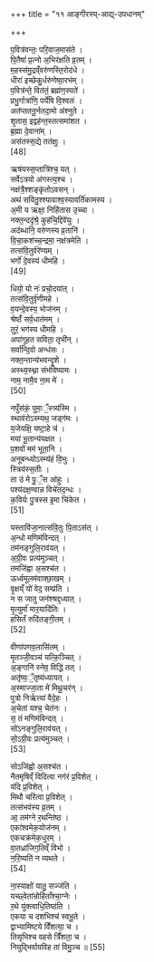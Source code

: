 +++
title = "११ आङ्गीरस्य्-आद्य्-उपधानम्"

+++

प॒वित्र॑वन्तः॒ परि॒वाज॒मास॑ते ।  
पि॒तैषां॑ प्र॒त्नो अ॒भिर॑क्षति व्र॒तम् ।  
म॒हस्स॑मु॒द्रव्ँवरु॑णस्ति॒रोद॑धे ।  
धीरा॑ इच्छेकु॒र्धरु॑णेष्वा॒रभ॑म् ।  
प॒वित्र॑न्ते॒ वित॑तं॒ ब्रह्म॑ण॒स्पते॑ ।  
प्रभु॒र्गात्रा॑णि॒ पर्ये॑षि वि॒श्वतः॑ ।  
अत॑प्ततनू॒र्नतदा॒मो अ॑श्नुते ।  
शृ॒तास॒ इद्वह॑न्त॒स्तत्समा॑शत ।  
ब्र॒ह्मा दे॒वाना॑म् ।  
अस॑तस्स॒द्ये तत॑क्षुः ।  
[48]




ऋष॑यस्स॒प्तात्रि॑श्च॒ यत् ।  
सर्वेऽत्रयो अ॑गस्त्य॒श्च ।  
नक्ष॑त्रै॒श्शङ्कृ॑तोऽवसन् ।  
अथ॑ सवितु॒श्श्यावाश्व॒स्यावर्ति॑कामस्य ।  
अ॒मी य ऋक्षा॒ निहि॑तास उ॒च्चा ।  
नक्त॒न्ददृ॑श्रे॒ कुह॑चि॒द्दिवे॑युः ।  
अद॑ब्धानि॒ वरु॑णस्य व्र॒तानि॑ ।  
वि॒चा॒कश॑च्च॒न्द्रमा॒ नक्ष॑त्रमेति ।  
तत्स॑वि॒तुर्वरे॑ण्यम् ।  
भर्गो॑ दे॒वस्य॑ धीमहि ।  
[49]




धियो॒ यो नः॑ प्रचो॒दया॑त् ।  
तत्स॑वि॒तुर्वृ॑णीमहे ।  
व॒यन्दे॒वस्य॒ भोज॑नम् ।  
श्रेष्ठँ॑ सर्व॒धात॑मम् ।  
तुरं॒ भग॑स्य धीमहि ।  
अपा॑गूहत सविता॒ तृभी॑न् ।  
सर्वा॑न्दि॒वो अन्ध॑सः ।  
नक्त॒न्तान्य॑भवन्दृ॒शे ।  
अस्थ्य॒स्थ्ना संभ॑विष्यामः ।  
नाम॒ नामै॒व ना॒म मे॑ ।  
[50]




नपुँस॑कं॒ पुमा॒ँ॒स्त्र्य॑स्मि ।  
स्थाव॑रोऽस्म्यथ॒ जड्ग॑मः ।  
य॒जेयक्षि॒ यष्टा॒हे च॑ ।  
मया॑ भू॒तान्य॑यक्षत ।  
प॒शवो॑ मम॑ भूता॒नि ।  
अनूबन्ध्योऽस्म्य॑हं वि॒भुः ।  
स्त्रिय॑स्स॒तीः ।  
ता उ॑ मे पु॒ँ॒स आ॑हुः ।  
पश्य॑दक्ष॒ण्वान्न विचे॑तद॒न्धः ।  
क॒विर्यः पु॒त्रस्स इ॒मा चि॑केत ।  
[51]




यस्तावि॑जा॒नात्स॑वि॒तुः पि॒ताऽस॑त् ।  
अ॒न्धो मणिम॑विन्दत् ।  
तम॑नङ्गुलि॒राव॑यत् ।  
अ॒ग्री॒वः प्रत्य॑मुञ्चत् ।  
तमजि॑ह्वा अ॒सश्च॑त ।  
ऊर्ध्वमूलम॑वाक्छा॒खम् ।  
वृ॒क्षय्ँ यो॑ वेद॒ सम्प्र॑ति ।  
न स जातु जन॑श्श्रद्द॒ध्यात् ।  
मृ॒त्युर्मा॑ मार॒यादि॑तिः ।  
हसितँ रुदि॑तङ्गी॒तम् ।  
[52]




वीणा॑पणव॒लासि॑तम् ।  
मृ॒तञ्जी॒वञ्च॑ यत्कि॒ञ्चित् ।  
अ॒ङ्गानि॑ स्नेव॒ विद्धि॑ तत् ।  
अतृ॑ष्य॒ँ॒तृष्य॑ध्यायत् ।  
अ॒स्माज्जा॒ता मे॑ मिथू॒चर॑न् ।  
पुत्रो निर्ऋत्या॑ वैदे॒हः ।  
अ॒चेता॑ यश्च॒ चेत॑नः ।  
स॒ तं मणिम॑विन्दत् ।  
सो॑ऽनङ्गुलि॒राव॑यत् ।  
सो॒ऽग्री॒वः प्रत्य॑मुञ्चत् ।  
[53]




सोऽजि॑ह्वो अ॒सश्च॑त ।  
नैतमृषिव्ँ विदित्वा नग॑रं प्र॒विशेत् ।  
य॑दि प्र॒विशेत् ।  
मिथौ चरि॑त्वा प्र॒विशेत् ।  
तत्संभव॑स्य व्र॒तम् ।  
आ॒ तम॑ग्ने र॒थन्ति॑ष्ठ ।  
एका॑श्वमेक॒योज॑नम् ।  
एकचक्र॑मेक॒धुरम् ।  
वा॒तध्रा॑जिग॒तिव्ँ वि॑भो ।  
न॒रि॒ष्यति॑ न व्यथते ।  
[54]




ना॒स्याक्षो॑ यातु॒ सज्ज॑ति ।  
यच्छ्वेता॑न्रोहि॑ताँश्चा॒ग्नेः ।  
र॒थे यु॑क्त्वाधि॒तिष्ठ॑ति ।  
एकया च दशभिश्च॑ स्वभू॒ते ।  
द्वाभ्यामिष्टये विँ॑शत्या॒ च ।  
तिसृभिश्च वहसे त्रिँ॑शता॒ च ।  
नियुद्भिर्वायविह ता॑ विमु॒ञ्च ॥ [55]


